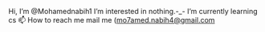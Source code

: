 Hi, I’m @Mohamednabih1
I’m interested in nothing.-_-
I’m currently learning cs
📫 How to reach me mail me (mo7amed.nabih4@gmail.com

<!---
Mohamednabih1/Mohamednabih1 is a ✨ special ✨ repository because its `README.md` (this file) appears on your GitHub profile.
You can click the Preview link to take a look at your changes.
--->
